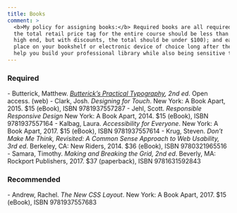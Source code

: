 ```yaml
---
title: Books
comment: >
  <b>My policy for assigning books:</b> Required books are all required in the edition indicated;
  the total retail price tag for the entire course should be less than $100 (this one is $118 on the
  high end, but with discounts, the total should be under $100); and each book should be worthy of a
  place on your bookshelf or electronic device of choice long after the class has ended. I want to
  help you build your professional library while also being sensitive to your personal finances.
---
```


<section class="required" markdown="1">
<h3>Required</h3>
- Butterick, Matthew. <cite><a href="https://practicaltypography.com/">Butterick’s Practical
  Typography</a>, 2nd ed</cite>. Open access. (web)
- Clark, Josh. <cite>Designing for Touch</cite>. New York: A Book Apart, 2015. $15 (eBook),
  ISBN 9781937557287
- Jehl, Scott. <cite>Responsible Responsive Design</cite> New York: A Book Apart, 2014. $15 (eBook),
  ISBN 9781937557164
- Kalbag, Laura. <cite>Accessibility for Everyone</cite>. New York: A Book Apart, 2017.
  $15 (eBook), ISBN 9781937557614
- Krug, Steven. <cite>Don’t Make Me Think, Revisited: A Common Sense Approach to Web Usability,
  3rd ed</cite>. Berkeley, CA: New Riders, 2014. $36 (eBook), ISBN 9780321965516
- Samara, Timothy. <cite>Making and Breaking the Grid, 2nd ed</cite>. Beverly, MA: Rockport
  Publishers, 2017. $37 (paperback), ISBN 9781631592843

<aside class="recommended" markdown="1">
<h3>Recommended</h3>
- Andrew, Rachel. <cite>The New CSS Layout</cite>. New York: A Book Apart, 2017. $15 (eBook),
  ISBN 9781937557683
</aside>
</section>
